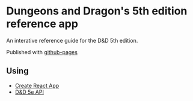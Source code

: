 # Dungeons and Dragon's 5th edition reference app

An interative reference guide for the D&D 5th edition.

Published with [github-pages](https://danillotc.github.io/DnD5e-reference/)

## Using

- [Create React App](https://github.com/facebook/create-react-app)
- [D&D 5e API](https://www.dnd5eapi.co)
